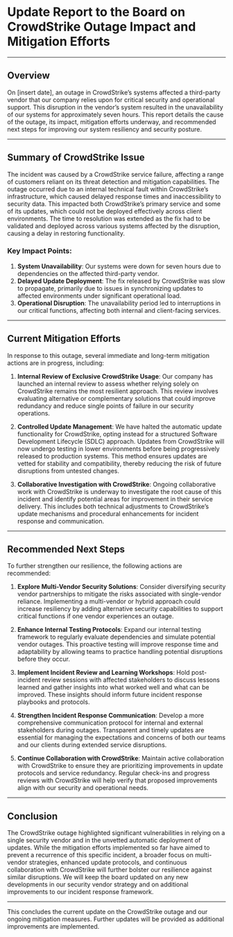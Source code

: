 # **Update Report to the Board on CrowdStrike Outage Impact and Mitigation Efforts**

---

## **Overview**

On [insert date], an outage in CrowdStrike’s systems affected a third-party vendor that our company relies upon for critical security and operational support. This disruption in the vendor’s system resulted in the unavailability of our systems for approximately seven hours. This report details the cause of the outage, its impact, mitigation efforts underway, and recommended next steps for improving our system resiliency and security posture.

---

## **Summary of CrowdStrike Issue**

The incident was caused by a CrowdStrike service failure, affecting a range of customers reliant on its threat detection and mitigation capabilities. The outage occurred due to an internal technical fault within CrowdStrike’s infrastructure, which caused delayed response times and inaccessibility to security data. This impacted both CrowdStrike’s primary service and some of its updates, which could not be deployed effectively across client environments. The time to resolution was extended as the fix had to be validated and deployed across various systems affected by the disruption, causing a delay in restoring functionality.

### **Key Impact Points:**

1. **System Unavailability**: Our systems were down for seven hours due to dependencies on the affected third-party vendor.
2. **Delayed Update Deployment**: The fix released by CrowdStrike was slow to propagate, primarily due to issues in synchronizing updates to affected environments under significant operational load.
3. **Operational Disruption**: The unavailability period led to interruptions in our critical functions, affecting both internal and client-facing services.

---

## **Current Mitigation Efforts**

In response to this outage, several immediate and long-term mitigation actions are in progress, including:

1. **Internal Review of Exclusive CrowdStrike Usage**: Our company has launched an internal review to assess whether relying solely on CrowdStrike remains the most resilient approach. This review involves evaluating alternative or complementary solutions that could improve redundancy and reduce single points of failure in our security operations.

2. **Controlled Update Management**: We have halted the automatic update functionality for CrowdStrike, opting instead for a structured Software Development Lifecycle (SDLC) approach. Updates from CrowdStrike will now undergo testing in lower environments before being progressively released to production systems. This method ensures updates are vetted for stability and compatibility, thereby reducing the risk of future disruptions from untested changes.

3. **Collaborative Investigation with CrowdStrike**: Ongoing collaborative work with CrowdStrike is underway to investigate the root cause of this incident and identify potential areas for improvement in their service delivery. This includes both technical adjustments to CrowdStrike’s update mechanisms and procedural enhancements for incident response and communication.

---

## **Recommended Next Steps**

To further strengthen our resilience, the following actions are recommended:

1. **Explore Multi-Vendor Security Solutions**: Consider diversifying security vendor partnerships to mitigate the risks associated with single-vendor reliance. Implementing a multi-vendor or hybrid approach could increase resiliency by adding alternative security capabilities to support critical functions if one vendor experiences an outage.

2. **Enhance Internal Testing Protocols**: Expand our internal testing framework to regularly evaluate dependencies and simulate potential vendor outages. This proactive testing will improve response time and adaptability by allowing teams to practice handling potential disruptions before they occur.

3. **Implement Incident Review and Learning Workshops**: Hold post-incident review sessions with affected stakeholders to discuss lessons learned and gather insights into what worked well and what can be improved. These insights should inform future incident response playbooks and protocols.

4. **Strengthen Incident Response Communication**: Develop a more comprehensive communication protocol for internal and external stakeholders during outages. Transparent and timely updates are essential for managing the expectations and concerns of both our teams and our clients during extended service disruptions.

5. **Continue Collaboration with CrowdStrike**: Maintain active collaboration with CrowdStrike to ensure they are prioritizing improvements in update protocols and service redundancy. Regular check-ins and progress reviews with CrowdStrike will help verify that proposed improvements align with our security and operational needs.

---

## **Conclusion**

The CrowdStrike outage highlighted significant vulnerabilities in relying on a single security vendor and in the unvetted automatic deployment of updates. While the mitigation efforts implemented so far have aimed to prevent a recurrence of this specific incident, a broader focus on multi-vendor strategies, enhanced update protocols, and continuous collaboration with CrowdStrike will further bolster our resilience against similar disruptions. We will keep the board updated on any new developments in our security vendor strategy and on additional improvements to our incident response framework.

---

This concludes the current update on the CrowdStrike outage and our ongoing mitigation measures. Further updates will be provided as additional improvements are implemented.
